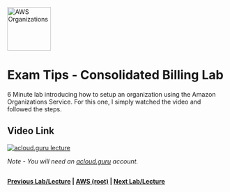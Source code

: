 <img src="https://i.imgur.com/m0yIGS0.png" height="100" title="AWS Organizations" />


Exam Tips - Consolidated Billing Lab
======

6 Minute lab introducing how to setup an organization using the Amazon Organizations Service. For this one, I 
simply watched the video and followed the steps.

  
## Video Link

[![acloud.guru lecture](https://i.imgur.com/MwJjxvd.png)](https://acloud.guru/course/aws-certified-solutions-architect-associate/learn/additional-exam-tips/bfd69ae6-c01d-a7fd-e2d2-ec4c8b3a3924/watch)

*Note - You will need an [acloud.guru](acloud.guru) account.*
 

## 

**[Previous Lab/Lecture](exam-tips-consolidated-billing-101.md) | [AWS (root)](../readme.adoc) | [Next Lab/Lecture](exam-tips-consolidated-billing-lab.md)**
